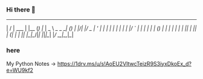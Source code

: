 ### Hi there 👋

 __  __       _     _ _     ____            _ _ 
|  \/  | ___ | |__ (_) |_  |  _ \ _   _  __| (_)
| |\/| |/ _ \| '_ \| | __| | | | | | | |/ _` | |
| |  | | (_) | | | | | |_  | |_| | |_| | (_| | |
|_|  |_|\___/|_| |_|_|\__| |____/ \__,_|\__,_|_|

### here 

My Python Notes -> https://1drv.ms/u/s!AoEU2VItwcTeizR9S3iyxDkoEx_d?e=WU9kf2
<!--
**mohitdudi/mohitdudi** is a ✨ _special_ ✨ repository because its `README.md` (this file) appears on your GitHub profile.

Here are some ideas to get you started:

- 🔭 I’m currently working on ...
- 🌱 I’m currently learning ...
- 👯 I’m looking to collaborate on ...
- 🤔 I’m looking for help with ...
- 💬 Ask me about ...
- 📫 How to reach me: ...
- 😄 Pronouns: ...
- ⚡ Fun fact: ...
-->
